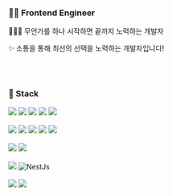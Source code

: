 <h3>👨‍💻 Frontend Engineer</h3>

<p>👨🏻‍🎓 무언가를 하나 시작하면 끝까지 노력하는 개발자</p>
<p>✨ 소통을 통해 최선의 선택을 노력하는 개발자입니다!</p>

<br />

<br />

<h3>🔧 Stack</h3>
<div>
  <img src="https://img.shields.io/badge/html5-E34F26?style=flat&logo=html5&logoColor=white" /> 
  <img src="https://img.shields.io/badge/CSS3-1572B6?style=flat&logo=CSS3&logoColor=white" />
  <img src="https://img.shields.io/badge/javascript-F7DF1E?style=flat&logo=javascript&logoColor=black" /> 
  <img src="https://img.shields.io/badge/python-3776AB?style=flat&logo=python&logoColor=white" /> 
  <img src="https://img.shields.io/badge/TypeScript-3655FF?style=flat&logo=TypeScript&logoColor=black" />
  <br/>
  <br />
  <img src="https://img.shields.io/badge/React-61DAFB?style=flat&logo=React&logoColor=white" />
  <img src="https://img.shields.io/badge/Next.js-000000?style=flat-square&logo=Next.js&logoColor=white" />
  <img src="https://img.shields.io/badge/Styled_Components-DB7093?style=flat-square&logo=Styled-components&logoColor=white" />
  <img src="https://img.shields.io/badge/Storybook-FF4785?style=flat-square&logo=storybook&logoColor=white">
  <img src="https://img.shields.io/badge/Recoil-121212?style=flat-square&logo=react&logoColor=white">
  <br/>
  <br />
  <img src="https://img.shields.io/badge/ESlint-4B32C3?style=flat-square&logo=eslint&logoColor=white">
  <img src="https://img.shields.io/badge/Prettier-F7B93E?style=flat-square&logo=prettier&logoColor=white">
  <br />
  <br />
  <img src="https://img.shields.io/badge/Node.js-339933?style=flat-square&logo=Node.js&logoColor=white" />
  <img src="https://img.shields.io/badge/NestJs-E0234E?style=flat-square&logo=NestJs&logoColor=white" alt="NestJs" />
  <br />
  <br />
  <img src="https://img.shields.io/badge/git-F05032?style=flat&logo=git&logoColor=white" />
  <img src="https://img.shields.io/badge/GitHub Actions-2088FF?style=flat&logo=GitHub Actions&logoColor=white" />
</div>
